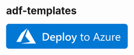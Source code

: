 # adf-templates

[![Deploy To Azure](https://raw.githubusercontent.com/Azure/azure-quickstart-templates/master/1-CONTRIBUTION-GUIDE/images/deploytoazure.svg?sanitize=true)](https://portal.azure.com/#create/Microsoft.Template/uri/https%3a%2f%2raw.githubusercontent.com%2ffebinrejoe%2fadf-templates%2fmaster%2fTP_mssql_to_adls.json)
